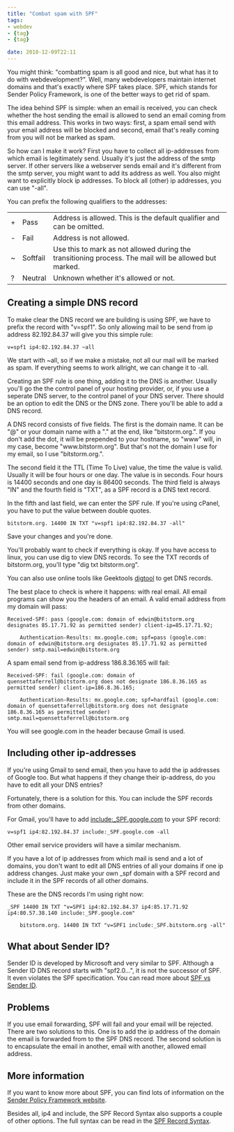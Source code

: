 ```yaml
---
title: "Combat spam with SPF"
tags:
- webdev
- {tag}
- {tag}

date: 2010-12-09T22:11
---
```


<p>
	You might think: "combatting spam is all good and nice, but what has it to do with webdevelopment?". Well, many webdevelopers maintain internet domains and that's exactly where SPF takes place. SPF, which stands for Sender Policy Framework, is one of the better ways to get rid of spam.</p>
<p>
	The idea behind SPF is simple: when an email is received, you can check whether the host sending the email is allowed to send an email coming from this email address. This works in two ways: first, a spam email send with your email address will be blocked and second, email that's really coming from you will not be marked as spam.</p>
<p>
	So how can I make it work? First you have to collect all ip-addresses from which email is legitimately send. Usually it's just the address of the smtp server. If other servers like a webserver sends email and it's different from the smtp server, you might want to add its address as well. You also might want to explicitly block ip addresses. To block all (other) ip addresses, you can use "-all".</p>
<p>
	You can prefix the following qualifiers to the addresses:</p>
<table>
	<tbody>
		<tr>
			<td>
				+</td>
			<td>
				Pass</td>
			<td>
				Address is allowed. This is the default qualifier and can be omitted.</td>
		</tr>
		<tr>
			<td>
				-</td>
			<td>
				Fail</td>
			<td>
				Address is not allowed.</td>
		</tr>
		<tr>
			<td>
				~</td>
			<td>
				Softfail</td>
			<td>
				Use this to mark as not allowed during the transitioning process. The mail will be allowed but marked.</td>
		</tr>
		<tr>
			<td>
				?</td>
			<td>
				Neutral</td>
			<td>
				Unknown whether it's allowed or not.</td>
		</tr>
	</tbody>
</table>

<h2>Creating a simple DNS record</h2>

<p>
	To make clear the DNS record we are building is using SPF, we have to prefix the record with "v=spf1". So only allowing mail to be send from ip address 82.192.84.37 will give you this simple rule:</p>
<p>
	<code>v=spf1 ip4:82.192.84.37 ~all</code></p>
<p>
	We start with ~all, so if we make a mistake, not all our mail will be marked as spam. If everything seems to work allright, we can change it to -all.</p>
<p>
	Creating an SPF rule is one thing, adding it to the DNS is another. Usually you'll go the the control panel of your hosting provider, or, if you use a seperate DNS server, to the control panel of your DNS server. There should be an option to edit the DNS or the DNS zone. There you'll be able to add a DNS record.</p>
<p>
	A DNS record consists of five fields. The first is the domain name. It can be "@" or your domain name with a "." at the end, like "bitstorm.org.". If you don't add the dot, it will be prepended to your hostname, so "www" will, in my case, become "www.bitstorm.org". But that's not the domain I use for my email, so I use "bitstorm.org.".</p>
<p>
	The second field it the TTL (Time To Live) value, the time the value is valid. Usually it will be four hours or one day. The value is in seconds. Four hours is 14400 seconds and one day is 86400 seconds. The third field is always "IN" and the fourth field is "TXT", as a SPF record is a DNS text record.</p>
<p>
	In the fifth and last field, we can enter the SPF rule. If you're using cPanel, you have to put the value between double quotes.</p>
<p>
	<code>bitstorm.org. 14400 IN TXT "v=spf1 ip4:82.192.84.37 -all"</code></p>
<p>
	Save your changes and you're done.</p>
<p>
	You'll probably want to check if everything is okay. If you have access to linux, you can use dig to view DNS records. To see the TXT records of bitstorm.org, you'll type "dig txt bitstorm.org".</p>
<p>
	You can also use online tools like Geektools <a href="http://geektools.com/digtool.php">digtool</a> to get DNS records.</p>
<p>
	The best place to check is where it happens: with real email. All email programs can show you the headers of an email. A valid email address from my domain will pass:</p>
<p>
	<code>Received-SPF: pass (google.com: domain of edwin@bitstorm.org designates 85.17.71.92 as permitted sender) client-ip=85.17.71.92;<br />
	Authentication-Results: mx.google.com; spf=pass (google.com: domain of edwin@bitstorm.org designates 85.17.71.92 as permitted sender) smtp.mail=edwin@bitstorm.org</code></p>
<p>
	A spam email send from ip-address 186.8.36.165 will fail:</p>
<p>
	<code>Received-SPF: fail (google.com: domain of quensettaferrell@bitstorm.org does not designate 186.8.36.165 as permitted sender) client-ip=186.8.36.165;<br />
	Authentication-Results: mx.google.com; spf=hardfail (google.com: domain of quensettaferrell@bitstorm.org does not designate 186.8.36.165 as permitted sender) smtp.mail=quensettaferrell@bitstorm.org</code></p>
<p>
	You will see google.com in the header because Gmail is used.</p>

<h2>Including other ip-addresses</h2>

<p>
	If you're using Gmail to send email, then you have to add the ip addresses of Google too. But what happens if they change their ip-address, do you have to edit all your DNS entries?</p>
<p>
	Fortunately, there is a solution for this. You can include the SPF records from other domains.</p>
<p>
	For Gmail, you'll have to add <a href="http://www.google.com/support/a/bin/answer.py?answer=178723">include:_SPF.google.com</a> to your SPF record:</p>
<p>
	<code>v=spf1 ip4:82.192.84.37 include:_SPF.google.com -all</code></p>
<p>
	Other email service providers will have a similar mechanism.</p>
<p>
	If you have a lot of ip addresses from which mail is send and a lot of domains, you don't want to edit all DNS entries of all your domains if one ip address changes. Just make your own _spf domain with a SPF record and include it in the SPF records of all other domains.</p>
<p>
	These are the DNS records I'm using right now:</p>
<p>
	<code>_SPF 14400 IN TXT "v=SPF1 ip4:82.192.84.37 ip4:85.17.71.92 ip4:80.57.38.140 include:_SPF.google.com"<br />
	bitstorm.org. 14400 IN TXT "v=SPF1 include:_SPF.bitstorm.org -all"</code></p>

<h2>What about Sender ID?</h2>

<p>
	Sender ID is developed by Microsoft and very similar to SPF. Although a Sender ID DNS record starts with "spf2.0...", it is not the successor of SPF. It even violates the SPF specification. You can read more about <a href="http://www.openspf.org/SPF_vs_Sender_ID">SPF vs Sender ID</a>.</p>

<h2>Problems</h2>

<p>
	If you use email forwarding, SPF will fail and your email will be rejected. There are two solutions to this. One is to add the ip address of the domain the email is forwarded from to the SPF DNS record. The second solution is to encapsulate the email in another, email with another, allowed email address.</p>

<h2>More information</h2>

<p>
	If you want to know more about SPF, you can find lots of information on the <a href="http://www.openspf.org/">Sender Policy Framework website</a>.</p>
<p>
	Besides all, ip4 and include, the SPF Record Syntax also supports a couple of other options. The full syntax can be read in the <a href="http://www.openspf.org/SPF_Record_Syntax">SPF Record Syntax</a>.</p>

